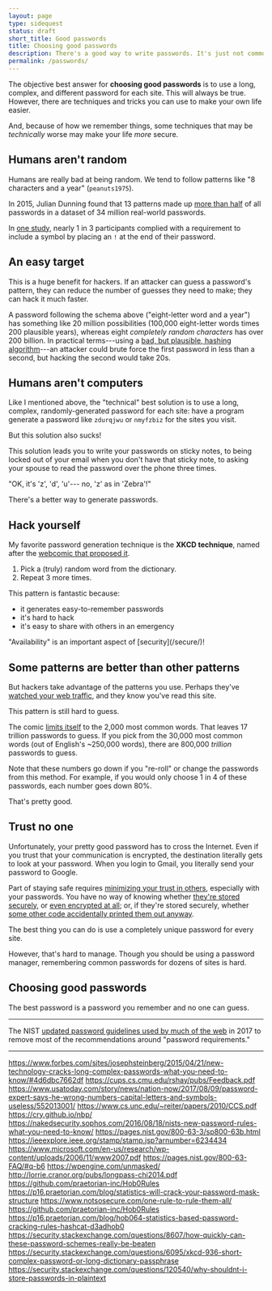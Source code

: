 ```yaml
---
layout: page
type: sidequest
status: draft
short_title: Good passwords
title: Choosing good passwords
description: There's a good way to write passwords. It's just not commonly known.
permalink: /passwords/
---
```


The objective best answer for **choosing good passwords** is to use a long, complex, and different password for each site. This will always be true. However, there are techniques and tricks you can use to make your own life easier.

And, because of how we remember things, some techniques that may be *technically* worse may make your life *more* secure.

## Humans aren't random

Humans are really bad at being random. We tend to follow patterns like "8 characters and a year" (`peanuts1975`).

In 2015, Julian Dunning found that 13 patterns made up [more than half](https://p16.praetorian.com/blog/statistics-will-crack-your-password-mask-structure) of all passwords in a dataset of 34 million real-world passwords.

In [one study](http://lorrie.cranor.org/pubs/longpass-chi2014.pdf)<!-- TODO proper citation -->, nearly 1 in 3 participants complied with a requirement to include a symbol by placing an `!` at the end of their password.

## An easy target

This is a huge benefit for hackers. If an attacker can guess a password's pattern, they can reduce the number of guesses they need to make; they can hack it much faster.

A password following the schema above ("eight-letter word and a year") has something like 20 million possibilities (100,000 eight-letter words times 200 plausible years), whereas eight *completely random characters* has over 200 billion. In practical terms---using a [bad, but plausible, hashing algorithm](https://security.stackexchange.com/questions/8607/how-quickly-can-these-password-schemes-really-be-beaten)---an attacker could brute force the first password in less than a second, but hacking the second would take 20s.

## Humans aren't computers

Like I mentioned above, the "technical" best solution is to use a long, complex, randomly-generated password for each site: have a program generate a password like `zdurqjwu` or `nmyfzbiz` for the sites you visit.

But this solution also sucks!

This solution leads you to write your passwords on sticky notes, to being locked out of your email when you don't have that sticky note, to asking your spouse to read the password over the phone three times.

<aside class="sidenote">
"OK, it's 'z', 'd', 'u'--- no, 'z' as in 'Zebra'!"
</aside>

There's a better way to generate passwords.

## Hack yourself

My favorite password generation technique is the **XKCD technique**, named after the [webcomic that proposed it](https://xkcd.com/936/).

1. Pick a (truly) random word from the dictionary.
2. Repeat 3 more times.

This pattern is fantastic because:

* it generates easy-to-remember passwords
* it's hard to hack
* it's easy to share with others in an emergency

<aside class="sidenote">
"Availability" is an important aspect of [security](/secure/)!
</aside>

## Some patterns are better than other patterns

But hackers take advantage of the patterns you use. Perhaps they've [watched your web traffic](/https/), and they know you've read this site.

This pattern is still hard to guess.

The comic [limits itself](https://security.stackexchange.com/a/6096) to the 2,000 most common words. That leaves 17 trillion passwords to guess. If you pick from the 30,000 most common words (out of English's ~250,000 words), there are 800,000 *trillion* passwords to guess.

<aside class="sidenote">
Note that these numbers go down if you "re-roll" or change the passwords from this method. For example, if you would only choose 1 in 4 of these passwords, each number goes down 80%.
</aside>

That's pretty good.

## Trust no one

Unfortunately, your pretty good password has to cross the Internet. Even if you trust that your communication is encrypted, the destination literally gets to look at your password. When you login to Gmail, you literally send your password to Google.

Part of staying safe requires [minimizing your trust in others](/overall/), especially with your passwords. You have no way of knowing whether [they're stored securely](https://nakedsecurity.sophos.com/2013/11/04/anatomy-of-a-password-disaster-adobes-giant-sized-cryptographic-blunder/), or [even encrypted at all](http://blog.moertel.com/posts/2006-12-15-never-store-passwords-in-a-database.html)<!-- via https://blog.codinghorror.com/youre-probably-storing-passwords-incorrectly/ -->; or, if they're stored securely, whether [some other code accidentally printed them out anyway](https://arstechnica.com/information-technology/2018/05/twitter-advises-users-to-reset-passwords-after-bug-posts-passwords-to-internal-log/).

The best thing you can do is use a completely unique password for every site.

However, that's hard to manage. Though you should be using a password manager, remembering common passwords for dozens of sites is hard.

## Choosing good passwords

The best password is a password you remember and no one can guess. 

---

The NIST [updated password guidelines used by much of the web](https://www.usatoday.com/story/news/nation-now/2017/08/09/password-expert-says-he-wrong-numbers-capital-letters-and-symbols-useless/552013001/) in 2017 to remove most of the recommendations around "password requirements."

---
https://www.forbes.com/sites/josephsteinberg/2015/04/21/new-technology-cracks-long-complex-passwords-what-you-need-to-know/#4d6dbc7662df
https://cups.cs.cmu.edu/rshay/pubs/Feedback.pdf
https://www.usatoday.com/story/news/nation-now/2017/08/09/password-expert-says-he-wrong-numbers-capital-letters-and-symbols-useless/552013001/
https://www.cs.unc.edu/~reiter/papers/2010/CCS.pdf
https://cry.github.io/nbp/
https://nakedsecurity.sophos.com/2016/08/18/nists-new-password-rules-what-you-need-to-know/
https://pages.nist.gov/800-63-3/sp800-63b.html
https://ieeexplore.ieee.org/stamp/stamp.jsp?arnumber=6234434
https://www.microsoft.com/en-us/research/wp-content/uploads/2006/11/www2007.pdf
https://pages.nist.gov/800-63-FAQ/#q-b6
https://wpengine.com/unmasked/
http://lorrie.cranor.org/pubs/longpass-chi2014.pdf
https://github.com/praetorian-inc/Hob0Rules
https://p16.praetorian.com/blog/statistics-will-crack-your-password-mask-structure
https://www.notsosecure.com/one-rule-to-rule-them-all/
https://github.com/praetorian-inc/Hob0Rules
https://p16.praetorian.com/blog/hob064-statistics-based-password-cracking-rules-hashcat-d3adhob0
https://security.stackexchange.com/questions/8607/how-quickly-can-these-password-schemes-really-be-beaten
https://security.stackexchange.com/questions/6095/xkcd-936-short-complex-password-or-long-dictionary-passphrase
https://security.stackexchange.com/questions/120540/why-shouldnt-i-store-passwords-in-plaintext